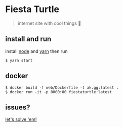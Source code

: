 # Fiesta Turtle

> internet site with cool things 🎉

## install and run

install [node](https://nodejs.org/en/download/) and [yarn](https://yarnpkg.com/lang/en/docs/install/) then run

```
$ yarn start
```

## docker

```
$ docker build -f web/Dockerfile -t ak.gg:latest .
$ docker run -it -p 8000:80 fiestaturtle:latest
```

## issues?

[let's solve 'em!](https://github.com/L1fescape/fiestaturtle/issues/new)